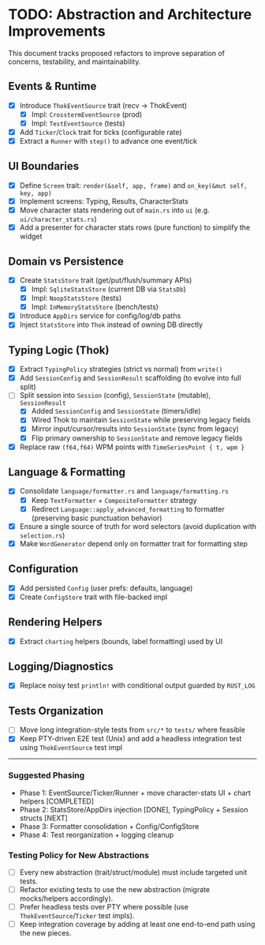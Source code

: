 # TODO: Abstraction and Architecture Improvements

This document tracks proposed refactors to improve separation of concerns, testability, and maintainability.

## Events & Runtime
- [x] Introduce `ThokEventSource` trait (recv -> ThokEvent)
  - [x] Impl: `CrosstermEventSource` (prod)
  - [x] Impl: `TestEventSource` (tests)
- [x] Add `Ticker`/`Clock` trait for ticks (configurable rate)
- [x] Extract a `Runner` with `step()` to advance one event/tick

## UI Boundaries
- [x] Define `Screen` trait: `render(&self, app, frame)` and `on_key(&mut self, key, app)`
- [x] Implement screens: Typing, Results, CharacterStats
- [x] Move character stats rendering out of `main.rs` into `ui` (e.g. `ui/character_stats.rs`)
- [x] Add a presenter for character stats rows (pure function) to simplify the widget

## Domain vs Persistence
- [x] Create `StatsStore` trait (get/put/flush/summary APIs)
  - [x] Impl: `SqliteStatsStore` (current DB via `StatsDb`)
  - [x] Impl: `NoopStatsStore` (tests)
  - [x] Impl: `InMemoryStatsStore` (bench/tests)
- [x] Introduce `AppDirs` service for config/log/db paths
- [x] Inject `StatsStore` into `Thok` instead of owning DB directly

## Typing Logic (Thok)
- [x] Extract `TypingPolicy` strategies (strict vs normal) from `write()`
- [x] Add `SessionConfig` and `SessionResult` scaffolding (to evolve into full split)
- [ ] Split session into `Session` (config), `SessionState` (mutable), `SessionResult`
  - [x] Added `SessionConfig` and `SessionState` (timers/idle)
  - [x] Wired Thok to maintain `SessionState` while preserving legacy fields
  - [x] Mirror input/cursor/results into `SessionState` (sync from legacy)
  - [x] Flip primary ownership to `SessionState` and remove legacy fields
- [x] Replace raw `(f64,f64)` WPM points with `TimeSeriesPoint { t, wpm }`

## Language & Formatting
- [x] Consolidate `language/formatter.rs` and `language/formatting.rs`
  - [x] Keep `TextFormatter` + `CompositeFormatter` strategy
  - [x] Redirect `Language::apply_advanced_formatting` to formatter (preserving basic punctuation behavior)
- [x] Ensure a single source of truth for word selectors (avoid duplication with `selection.rs`)
- [x] Make `WordGenerator` depend only on formatter trait for formatting step

## Configuration
- [x] Add persisted `Config` (user prefs: defaults, language)
- [x] Create `ConfigStore` trait with file-backed impl

## Rendering Helpers
- [x] Extract `charting` helpers (bounds, label formatting) used by UI

## Logging/Diagnostics
- [x] Replace noisy test `println!` with conditional output guarded by `RUST_LOG`

## Tests Organization
- [ ] Move long integration-style tests from `src/*` to `tests/` where feasible
- [x] Keep PTY-driven E2E test (Unix) and add a headless integration test using `ThokEventSource` test impl

---

### Suggested Phasing
- Phase 1: EventSource/Ticker/Runner + move character-stats UI + chart helpers [COMPLETED]
- Phase 2: StatsStore/AppDirs injection [DONE], TypingPolicy + Session structs [NEXT]
- Phase 3: Formatter consolidation + Config/ConfigStore
- Phase 4: Test reorganization + logging cleanup

### Testing Policy for New Abstractions
- [ ] Every new abstraction (trait/struct/module) must include targeted unit tests.
- [ ] Refactor existing tests to use the new abstraction (migrate mocks/helpers accordingly).
- [ ] Prefer headless tests over PTY where possible (use `ThokEventSource`/`Ticker` test impls).
- [ ] Keep integration coverage by adding at least one end-to-end path using the new pieces.
